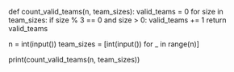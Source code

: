 def count_valid_teams(n, team_sizes):
    valid_teams = 0
    for size in team_sizes:
        if size % 3 == 0 and size > 0:
            valid_teams += 1
    return valid_teams

n = int(input())
team_sizes = [int(input()) for _ in range(n)]

print(count_valid_teams(n, team_sizes))

